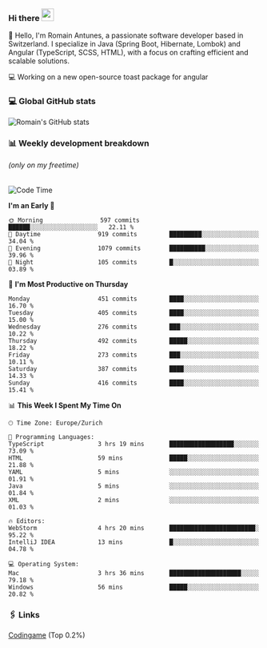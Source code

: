 ### Hi there <img src="https://media.giphy.com/media/hvRJCLFzcasrR4ia7z/giphy.gif" width="25px" height="25px">

👋 Hello, I'm Romain Antunes, a passionate software developer based in Switzerland. I specialize in Java (Spring Boot, Hibernate, Lombok) and Angular (TypeScript, SCSS, HTML), with a focus on crafting efficient and scalable solutions.

💻 Working on a new open-source toast package for angular

### 💻 Global GitHub stats
![Romain's GitHub stats](https://github-readme-streak-stats.herokuapp.com?user=RomainAntunes&theme=dark)


### 📊 Weekly development breakdown 
###### *(only on my freetime)*

<!--START_SECTION:wakastats-->
![Code Time](http://img.shields.io/badge/Code%20Time-1%2C876%20hrs%2050%20mins-blue)

**I'm an Early 🐤** 

```text
🌞 Morning                597 commits         ██████░░░░░░░░░░░░░░░░░░░   22.11 % 
🌆 Daytime                919 commits         █████████░░░░░░░░░░░░░░░░   34.04 % 
🌃 Evening                1079 commits        ██████████░░░░░░░░░░░░░░░   39.96 % 
🌙 Night                  105 commits         █░░░░░░░░░░░░░░░░░░░░░░░░   03.89 % 
```
📅 **I'm Most Productive on Thursday** 

```text
Monday                   451 commits         ████░░░░░░░░░░░░░░░░░░░░░   16.70 % 
Tuesday                  405 commits         ████░░░░░░░░░░░░░░░░░░░░░   15.00 % 
Wednesday                276 commits         ███░░░░░░░░░░░░░░░░░░░░░░   10.22 % 
Thursday                 492 commits         █████░░░░░░░░░░░░░░░░░░░░   18.22 % 
Friday                   273 commits         ███░░░░░░░░░░░░░░░░░░░░░░   10.11 % 
Saturday                 387 commits         ████░░░░░░░░░░░░░░░░░░░░░   14.33 % 
Sunday                   416 commits         ████░░░░░░░░░░░░░░░░░░░░░   15.41 % 
```


📊 **This Week I Spent My Time On** 

```text
🕑︎ Time Zone: Europe/Zurich

💬 Programming Languages: 
TypeScript               3 hrs 19 mins       ██████████████████░░░░░░░   73.09 % 
HTML                     59 mins             █████░░░░░░░░░░░░░░░░░░░░   21.88 % 
YAML                     5 mins              ░░░░░░░░░░░░░░░░░░░░░░░░░   01.91 % 
Java                     5 mins              ░░░░░░░░░░░░░░░░░░░░░░░░░   01.84 % 
XML                      2 mins              ░░░░░░░░░░░░░░░░░░░░░░░░░   01.03 % 

🔥 Editors: 
WebStorm                 4 hrs 20 mins       ████████████████████████░   95.22 % 
IntelliJ IDEA            13 mins             █░░░░░░░░░░░░░░░░░░░░░░░░   04.78 % 

💻 Operating System: 
Mac                      3 hrs 36 mins       ████████████████████░░░░░   79.18 % 
Windows                  56 mins             █████░░░░░░░░░░░░░░░░░░░░   20.82 % 
```


<!--END_SECTION:wakastats-->

### 🖇 Links

[Codingame](https://www.codingame.com/profile/defc3ee5279aecc1bb6114e1f994ea9b3325423) (Top 0.2%)
